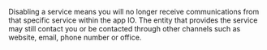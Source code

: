 Disabling a service means you will no longer receive communications from that specific service within the app IO. 
The entity that provides the service may still contact you or be contacted through other channels such as website, email, phone number or office.
